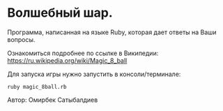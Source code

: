 # Волшебный шар.
Программа, написанная на языке Ruby, которая дает ответы на Ваши вопросы.

Ознакомиться подробнее по ссылке в Википедии: https://ru.wikipedia.org/wiki/Magic_8_ball

Для запуска игры нужно запустить в консоли/терминале:

```
ruby magic_8ball.rb
```

Автор: Омирбек Сатыбалдиев
